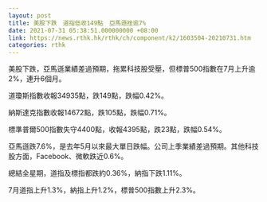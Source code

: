 ```yaml
---
layout: post
title: 美股下跌　道指低收149點　亞馬遜挫逾7%　
date: 2021-07-31 05:38:51.000000000 +08:00
link: https://news.rthk.hk/rthk/ch/component/k2/1603504-20210731.htm
categories: rthk
---
```


美股下跌，亞馬遜業績差過預期，拖累科技股受壓，但標普500指數在7月上升逾2%，連升6個月。

道瓊斯指數收報34935點，跌149點，跌幅0.42%。

納斯達克指數收報14672點，跌105點，跌幅0.71%。

標準普爾500指數失守4400點，收報4395點，跌23點，跌幅0.54%。

亞馬遜跌7.6%，是去年5月以來最大單日跌幅。公司上季業績差過預期。其他科技股方面，Facebook、微軟跌近0.6%。

總結全星期，道指及標指都跌約0.36%，納指下跌1.11%。

7月道指上升1.3%，納指上升1.2%，標普500指數上升2.3%。
